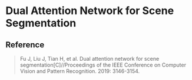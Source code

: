 # Dual Attention Network for Scene Segmentation

## Reference

> Fu J, Liu J, Tian H, et al. Dual attention network for scene segmentation[C]//Proceedings of the IEEE Conference on Computer Vision and Pattern Recognition. 2019: 3146-3154.
